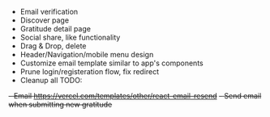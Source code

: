 - Email verification
- Discover page
- Gratitude detail page
- Social share, like functionality
- Drag & Drop, delete
- Header/Navigation/mobile menu design
- Customize email template similar to app's components
- Prune login/registeration flow, fix redirect
- Cleanup all TODO:

~~- Email https://vercel.com/templates/other/react-email-resend~~
~~- Send email when submitting new gratitude~~
